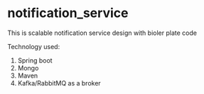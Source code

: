 # notification_service
This is scalable notification service design with bioler plate code


Technology used:

1. Spring boot
2. Mongo
3. Maven
4. Kafka/RabbitMQ as a broker
